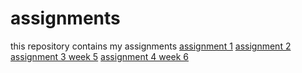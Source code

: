 # assignments
this repository contains my assignments
[assignment 1](https://github.com/Jessica2106/assignments/blob/master/Assignment_week_2%20(1).ipynb)
[assignment 2](https://github.com/Jessica2106/assignments/blob/master/Assignment_week_4.ipynb)
[assignment 3 week 5](https://github.com/Jessica2106/assignments/blob/master/Assignment_week_5.ipynb)
[assignment 4 week 6](https://github.com/Jessica2106/assignments/blob/master/assignment4.ipynb)
